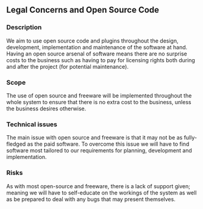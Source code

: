 ## Legal Concerns and Open Source Code

### Description

We aim to use open source code and plugins throughout the design, development, implementation and maintenance of the software at hand. Having an open source arsenal of software means there are no surprise costs to the business such as having to pay for licensing rights both during and after the project (for potential maintenance).

### Scope

The use of open source and freeware will be implemented throughout the whole system to ensure that there is no extra cost to the business, unless the business desires otherwise.

### Technical issues

The main issue with open source and freeware is that it may not be as fully-fledged as the paid software. To overcome this issue we will have to find software most tailored to our requirements for planning, development and implementation.

### Risks

As with most open-source and freeware, there is a lack of support given; meaning we will have to self-educate on the workings of the system as well as be prepared to deal with any bugs that may present themselves.